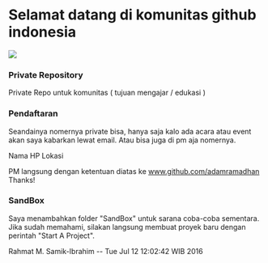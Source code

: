 # Selamat datang di komunitas github indonesia

![](https://github.com/indonesia/community/raw/master/octacat.png) 

### Private Repository

Private Repo untuk komunitas ( tujuan mengajar / edukasi )

### Pendaftaran

Seandainya nomernya private bisa, 
hanya saja kalo ada acara atau event akan saya kabarkan lewat email. 
Atau bisa juga di pm aja nomernya.

Nama
HP
Lokasi

PM langsung dengan ketentuan diatas ke
www.github.com/adamramadhan
Thanks!

### SandBox

Saya menambahkan folder "SandBox" untuk sarana coba-coba sementara.
Jika sudah memahami, silakan langsung membuat proyek baru dengan
perintah "Start A Project".

Rahmat M. Samik-Ibrahim -- Tue Jul 12 12:02:42 WIB 2016





